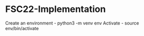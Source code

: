 # FSC22-Implementation

Create an environment - python3 -m venv env 
Activate - source env/bin/activate 